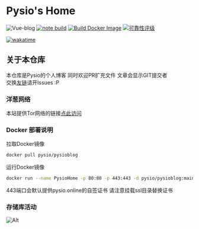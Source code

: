 # Pysio's Home
![Vue-blog](https://socialify.git.ci/pysio2007/Vue-blog/image?description=1&descriptionEditable=Pysio%27s%20Home%20%E4%B8%80%E4%B8%AA%E6%B8%A9%E6%9A%96%E7%9A%84%E5%AE%B6&forks=1&language=1&name=1&owner=1&pattern=Circuit%20Board&pulls=1&stargazers=1&theme=Auto)
[![note build](https://github.com/pysio2007/Vue-blog/actions/workflows/bulid-server.yml/badge.svg)](https://github.com/pysio2007/Vue-blog/actions/workflows/bulid-server.yml)
[![Build Docker Image](https://github.com/pysio2007/Vue-blog/actions/workflows/bulid-docker.yml/badge.svg)](https://github.com/pysio2007/Vue-blog/actions/workflows/bulid-docker.yml)
[![可靠性评级](https://sonarqube.pysio.online/api/project_badges/measure?project=pysio2007_Vue-blog_4ce9d341-7a3c-4327-8552-71bbe67bb1ca&metric=reliability_rating&token=sqb_136ab7accc7d12a217881f398f214de786ad6b55)](https://sonarqube.pysio.online/dashboard?id=pysio2007_Vue-blog_4ce9d341-7a3c-4327-8552-71bbe67bb1ca)
<!-- [![Coverage Status](https://coveralls.io/repos/github/pysio2007/Vue-blog/badge.svg?branch=main)](https://coveralls.io/github/pysio2007/Vue-blog?branch=main) -->
[![wakatime](https://wakatime.com/badge/user/a8344004-6b9a-4a56-8b71-e626b395781c/project/d910a3a5-e3e2-425e-be0f-175d36fa6d19.svg)](https://wakatime.com/badge/user/a8344004-6b9a-4a56-8b71-e626b395781c/project/d910a3a5-e3e2-425e-be0f-175d36fa6d19)     
## 关于本仓库

本仓库是Pysio的个人博客 同时欢迎PR扩充文件 文章会显示GIT提交者  
交换[友链](https://www.pysio.online/other/friends.html)请开Issues :P

### 洋葱网络

本站提供Tor网络的链接[点此访问](http://zwlvi475lpbann6njjdatf2zh7gkao3sdsqrejto6ldoxdvc4okwyqyd.onion/)

### Docker 部署说明

拉取Docker镜像

```bash
docker pull pysio/pysioblog
```
运行Docker镜像

```bash
docker run --name PysioHome -p 80:80 -p 443:443 -d pysio/pysioblog:main
```

443端口会默认提供pysio.online的自签证书 请注意挂载ssl目录替换证书 

### 存储库活动

![Alt](https://repobeats.axiom.co/api/embed/c9774154ac3dd3bf83f24df2cc5a5b688353e549.svg "Repobeats analytics image")